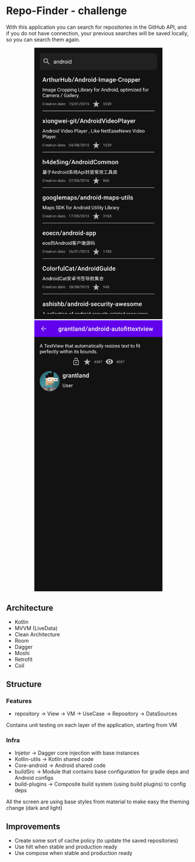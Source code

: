 # Repo-Finder - challenge

With this application you can search for repositories in the GitHub API, and if you do not have connection,
your previous searches will be saved locally, so you can search them again.

<p align="center">
      <img src="https://github.com/Rodrigolmti/repo_finder/blob/master/images/WhatsApp%20Image%202020-12-06%20at%2010.58.26.jpeg" width="350" title="hover text">
  <img src="https://github.com/Rodrigolmti/repo_finder/blob/master/images/WhatsApp%20Image%202020-12-06%20at%2010.58.26%20(1).jpeg" width="350" title="hover text">
</p>

## Architecture

* Kotlin
* MVVM (LiveData)
* Clean Architecture
* Room
* Dagger
* Moshi
* Retrofit
* Coil

## Structure

### Features
* repository -> View -> VM -> UseCase -> Repository -> DataSources

Contains unit testing on each layer of the application, starting from VM

### Infra
* Injetor -> Dagger core injection with base instances
* Kotlin-utils -> Kotlin shared code
* Core-android -> Android shared code
* buildSrc -> Module that contains base configuration for gradle deps and Android configs
* build-plugins -> Composite build system (using build plugins) to config deps

All the screen are using base styles from material to make easy the theming change (dark and light)

## Improvements
* Create some sort of cache policy (to update the saved repositories)
* Use hilt when stable and production ready
* Use compose when stable and production ready


